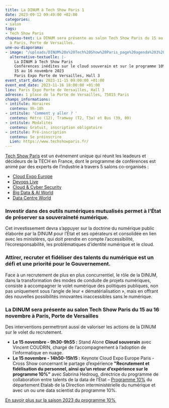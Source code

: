 ```yaml
---
title: La DINUM à Tech Show Paris 1
date: 2023-09-12 09:49:00 +02:00
categories:
- salon
tags:
- Tech Show Paris
chapeau-text: La DINUM sera présente au salon Tech Show Paris du 15 au 16 novembre
  à Paris, Porte de Versailles.
une-ou-diaporama:
- image: "/uploads/DINUM%20x%20Tech%20Show%20Paris_page%20agenda%203%20(1).png"
  alternative-textuelle: |-
    La DINUM à Tech Show Paris
    Conférences inédites sur le cloud souverain et sur le programme 10% de la DINUM
    15 au 16 novembre 2023
    Paris Expo Porte de Versailles, Hall 3
event_start_date: 2023-11-15 09:00:00 +01:00
event_end_date: 2023-11-16 18:00:00 +01:00
lieu: Paris Expo Porte de Versailles, Hall 3
adresse: 1 place de la Porte de Versailles, 75015 Paris
champs_informations:
- intitule: Horaires
  contenu: 9h-18h
- intitule: 'Comment y aller ? '
  contenu: Métro (12), Tramway (T2, T3a) et Bus (39, 80)
- intitule: Modalités
  contenu: Gratuit, inscription obligatoire
- intitule: Pré-inscription
  contenu: Se préinscrire
  Lien: https://www.techshowparis.fr/
---
```


[Tech Show Paris](https://www.techshowparis.fr/) est un événement unique qui réunit les leadeurs et décideurs de la TECH en France, dont le programme de conférences est animé par des experts de l’industrie à travers 5 salons co-organisés :
* [Cloud Expo Europe](https://www.cloudexpoeurope.fr/?_gl=1*1ncmej4*_gcl_au*MTc1NzAyMjEwMi4xNjg3MzM3MzE5)
* [Devops Live](https://www.cloudexpoeurope.fr/devops-live-paris?_gl=1*1ncmej4*_gcl_au*MTc1NzAyMjEwMi4xNjg3MzM3MzE5)
* [Cloud & Cyber Security](https://www.cloudsecurityexpo.fr/?_gl=1*1ncmej4*_gcl_au*MTc1NzAyMjEwMi4xNjg3MzM3MzE5)
* [Big Data & AI World](https://www.bigdataworld.fr/?_gl=1*1ncmej4*_gcl_au*MTc1NzAyMjEwMi4xNjg3MzM3MzE5)
* [Data Centre World](https://www.datacentreworld.fr/?_gl=1*1ncmej4*_gcl_au*MTc1NzAyMjEwMi4xNjg3MzM3MzE5)

### Investir dans des outils numériques mutualisés permet à l'État de préserver sa souveraineté numérique.
Cet investissement devra s’appuyer sur la doctrine du numérique public élaborée par la DINUM pour l’État et ses opérateurs et consolidée en lien avec les ministères, qui doit prendre en compte l’accessibilité, l’écoresponsabilité, les problématiques d’identité numérique et le cloud.

### Attirer, recruter et fidéliser des talents du numérique est un défi et une priorité pour le Gouvernement.
Face à un recrutement de plus en plus concurrentiel, le rôle de la DINUM, dans la transformation des modes de conduite de projets numériques, consiste à accompagner le volet numérique des politiques publiques, non pas uniquement sous l’angle de leur « dématérialisation », mais en offrant des nouvelles possibilités innovantes inaccessibles sans le numérique. 

### La DINUM sera présente au salon Tech Show Paris du 15 au 16 novembre à Paris, Porte de Versailles
Des interventions permettront aussi de valoriser les actions de la DINUM sur le volet du recrutement.
* **Le 15 novembre - 9h30-9h55 :** Stand Alone **Cloud souverain** avec Vincent COUDRIN, chargé de l’accompagnement à l’adoption de l’informatique en nuage.
* **Le 15 novembre - 14h50-15h15 :** Keynote Cloud Expo Europe Paris - Cross Show concernant le partage d’expérience **"Recrutement et fidélisation du personnel, ainsi qu’un retour d’expérience sur le programme 10%"** avec Sabrina Hedroug, directrice du programme de collaboration entre talents de la data de l’État – [Programme 10%](https://www.10pourcent.etalab.gouv.fr/) du département Etalab de la Direction interministérielle du numérique et avec un ou une data scientist du programme 10%.

[En savoir plus sur la saison 2023 du programme 10% ](https://www.10pourcent.etalab.gouv.fr/actualites/saison2023/)